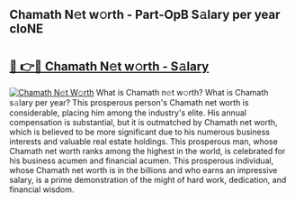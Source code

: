 ## Chamath N𝚎t w𝚘rth - Part-OpB S𝚊lary per year cIoNE

# <h2><a href="http://gc1alu.nevu.top/?p=Chamath">🔗 👉🔴 Chamath N𝚎t w𝚘rth - S𝚊lary</a></h2>

[![Chamath N𝚎t W𝚘rth](https://i.imgur.com/Oavwk0R.jpeg)](http://gc1alu.nevu.top/?p=Chamath)
What is Chamath n𝚎t w𝚘rth? What is Chamath s𝚊lary per year?
This prosperous person's Chamath net worth is considerable, placing him among the industry's elite. His annual compensation is substantial, but it is outmatched by Chamath net worth, which is believed to be more significant due to his numerous business interests and valuable real estate holdings. This prosperous man, whose Chamath net worth ranks among the highest in the world, is celebrated for his business acumen and financial acumen. This prosperous individual, whose Chamath net worth is in the billions and who earns an impressive salary, is a prime demonstration of the might of hard work, dedication, and financial wisdom.
